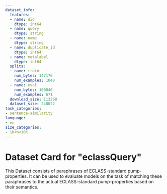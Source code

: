 ```yaml
---
dataset_info:
  features:
  - name: did
    dtype: int64
  - name: query
    dtype: string
  - name: name
    dtype: string
  - name: duplicate_id
    dtype: int64
  - name: metalabel
    dtype: int64
  splits:
  - name: train
    num_bytes: 147176
    num_examples: 1040
  - name: eval
    num_bytes: 100846
    num_examples: 671
  download_size: 113268
  dataset_size: 248022
task_categories:
- sentence-similarity
language:
- en
size_categories:
- 1K<n<10K
---
```

# Dataset Card for "eclassQuery"

This Dataset consists of paraphrases of ECLASS-standard pump-properties. It can be used to evaluate models on the task of matching these paraphrases to the actual ECLASS-standard pump-properties based on their semantics.
